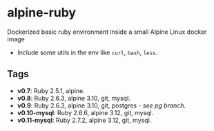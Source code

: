 # alpine-ruby

Dockerized basic ruby environment inside a small Alpine Linux docker image

- Include some utils in the env like `curl`, `bash`, `less`.

## Tags

  - **v0.7**: Ruby 2.5.1, alpine.
  - **v0.8**: Ruby 2.6.3, alpine 3.10, git, mysql.
  - **v0.9**: Ruby 2.6.3, alpine 3.10, git, postgres - *see pg branch*.
  - **v0.10-mysql**: Ruby 2.6.6, alpine 3.12, git, mysql.
  - **v0.11-mysql**: Ruby 2.7.2, alpine 3.12, git, mysql.
